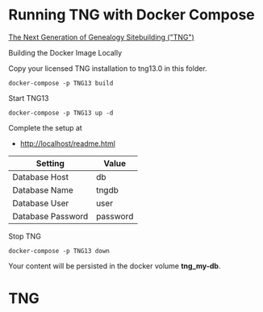 # Running TNG with Docker Compose

[The Next Generation of Genealogy Sitebuilding ("TNG")](https://www.tngsitebuilding.com/)

Building the Docker Image Locally

Copy your licensed TNG installation to tng13.0 in this folder.

```
docker-compose -p TNG13 build
```

Start TNG13
```
docker-compose -p TNG13 up -d
```

Complete the setup at
- [http://localhost/readme.html](http://localhost/readme.html)

| Setting | Value |
| ------- | ----- |
| Database Host | db |
| Database Name | tngdb |
| Database User | user |
| Database Password | password |

Stop TNG
```
docker-compose -p TNG13 down
```

Your content will be persisted in the docker volume __tng_my-db__.
# TNG
